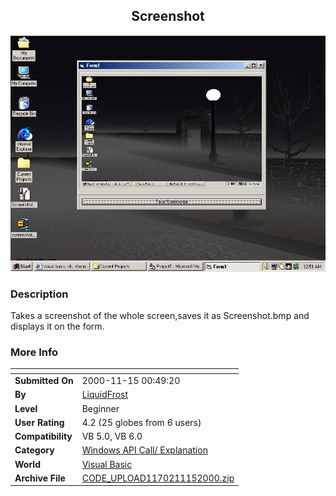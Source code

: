 ﻿<div align="center">

## Screenshot

<img src="PIC20001115354366271.JPG">
</div>

### Description

Takes a screenshot of the whole screen,saves it as Screenshot.bmp and displays it on the form.
 
### More Info
 


<span>             |<span>
---                |---
**Submitted On**   |2000-11-15 00:49:20
**By**             |[LiquidFrost](https://github.com/Planet-Source-Code/PSCIndex/blob/master/ByAuthor/liquidfrost.md)
**Level**          |Beginner
**User Rating**    |4.2 (25 globes from 6 users)
**Compatibility**  |VB 5\.0, VB 6\.0
**Category**       |[Windows API Call/ Explanation](https://github.com/Planet-Source-Code/PSCIndex/blob/master/ByCategory/windows-api-call-explanation__1-39.md)
**World**          |[Visual Basic](https://github.com/Planet-Source-Code/PSCIndex/blob/master/ByWorld/visual-basic.md)
**Archive File**   |[CODE\_UPLOAD1170211152000\.zip](https://github.com/Planet-Source-Code/liquidfrost-screenshot__1-12802/archive/master.zip)








